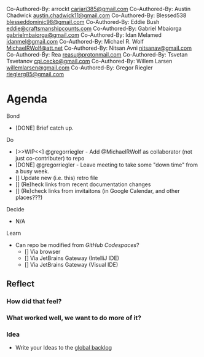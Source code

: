 Co-Authored-By: arrockt <cariari385@gmail.com>
Co-Authored-By: Austin Chadwick <austin.chadwick11@gmail.com>
Co-Authored-By: Blessed538 <blesseddominic98@gmail.com>
Co-Authored-By: Eddie Bush <eddie@craftsmanshipcounts.com>
Co-Authored-By: Gabriel Mbaiorga <gabrielmbaiorga@gmail.com>
Co-Authored-By: Idan Melamed <idanmel@gmail.com>
Co-Authored-By: Michael R. Wolf <MichaelRWolf@att.net>
Co-Authored-By: Nitsan Avni <nitsanav@gmail.com>
Co-Authored-By: Rea <reasu@protonmail.com>
Co-Authored-By: Tsvetan Tsvetanov <cpi.cecko@gmail.com>
Co-Authored-By: Willem Larsen <willemlarsen@gmail.com>
Co-Authored-By: Gregor Riegler <rieglerg85@gmail.com>


# Agenda

Bond
 - [DONE] Brief catch up.

Do
 - [>>WIP<<] @gregorriegler - Add @MichaelRWolf as collaborator (not just co-contributer) to repo
 - [DONE] @gregorriegler - Leave meeting to take some "down time" from a busy week.
 - [] Update new (i.e. this) retro file
 - [] (Re)heck links from recent documentation changes
 - [] (Re)check links from invitaitons (in Google Calendar, and other places???)
 
Decide
 - N/A

Learn
 - Can repo be modified from _GitHub Codespaces_?
    - [] Via browser
    - [] Via JetBrains Gateway (IntelliJ IDE)
    - [] Via JetBrains Gateway (Visual  IDE)
    

## Reflect

### How did that feel?

### What worked well, we want to do more of it?

### Idea
- Write your Ideas to the [global backlog](../docs/backlog.md)
